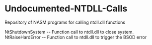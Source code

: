 # Undocumented-NTDLL-Calls
Repository of NASM programs for calling ntdll.dll functions

NtShutdownSystem -- Function call to ntdll.dll to close system.
NtRaiseHardError -- Function call to ntdll.dll to trigger the BSOD error
